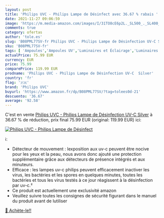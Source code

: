 ```yaml
---
layout: post
title: 'Philips UVC - Philips Lampe de Désinfect avec 36.67 % rabais '
date: 2021-11-27 09:06:59
image: 'https://m.media-amazon.com/images/I/31TO8cE6p2L._SL500_._SL400_.jpg'
comments: true
category: ofertas
author: 'tole.es'
slug: 'B08PML77SV-fr Philips UVC - Philips Lampe de Désinfection UV-C Silver'
sku: 'B08PML77SV-fr'
tags: [ 'Ampoules','Ampoules UV','Luminaires et Éclairage','Luminaires et éclairage','philips uvc', ]
actualPrice: 75.99 EUR
currency: EUR
price: 75.99
comparePrice: 119.99 EUR
prodname: 'Philips UVC - Philips Lampe de Désinfection UV-C  Silver'
country: 'fr'
flag: '🇫🇷'
brand: 'Philips UVC'
buyurl: 'https://www.amazon.fr/dp/B08PML77SV/?tag=tolees0d-21'
descuento: '36.67'
average: '92.58'
---
```


C'est en vente [Philips UVC - Philips Lampe de Désinfection UV-C  Silver](https://www.amazon.fr/dp/B08PML77SV/?tag=tolees0d-21)  à  36.67 % de réduction, prix final  75.99 EUR (original: 119.99 EUR) ici:

[![Philips UVC - Philips Lampe de Désinfect](https://m.media-amazon.com/images/I/31TO8cE6p2L._SL500_._SL400_.jpg)](https://www.amazon.fr/dp/B08PML77SV/?tag=tolees0d-21)

ℹ️:

- Détecteur de mouvement : lexposition aux uv-c peuvent être nocive pour les yeux et la peau, nous avons donc ajouté une protection supplémentaire grâce aux détecteurs de présence intégrés et aux minuteurs.
- Efficace : les lampes uv-c philips peuvent efficacement inactiver les virus, les bactéries et les spores en quelques minutes, toutes les bactéries et tous les virus testés à ce jour réagissent à la désinfection par uv-c.²
- Ce produit est actuellement une exclusivité amazon
- Veuillez suivre toutes les consignes de sécurité figurant dans le manuel du produit avant de lutiliser

[🛒 Achète-le!!](https://www.amazon.fr/dp/B08PML77SV/?tag=tolees0d-21)
